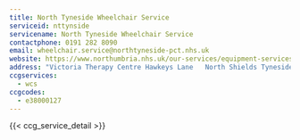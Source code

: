 ```yaml
---
title: North Tyneside Wheelchair Service
serviceid: nttynside
servicename: North Tyneside Wheelchair Service
contactphone: 0191 282 8090
email: wheelchair.service@northtyneside-pct.nhs.uk
website: https://www.northumbria.nhs.uk/our-services/equipment-services/equipment-and-loans-service/#c2d75322
address: "Victoria Therapy Centre Hawkeys Lane   North Shields Tyneside NE29 0SF"
ccgservices:
  - wcs
ccgcodes:
  - e38000127
---
```


{{< ccg_service_detail >}}
